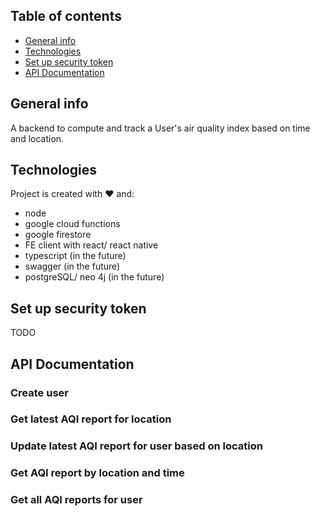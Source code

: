 ## Table of contents
* [General info](#general-info)
* [Technologies](#technologies)
* [Set up security token](#security-token)
* [API Documentation](#documentation)

## General info
A backend to compute and track a User's air quality index based on time and location.

## Technologies
Project is created with :heart: and:
* node
* google cloud functions
* google firestore
* FE client with react/ react native
* typescript (in the future)
* swagger (in the future)
* postgreSQL/ neo 4j (in the future)

## Set up security token
TODO

## API Documentation

### Create user

### Get latest AQI report for location

### Update latest AQI report for user based on location

### Get AQI report by location and time

### Get all AQI reports for user
